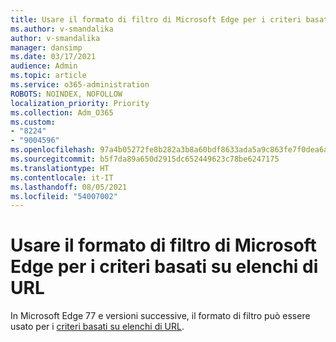 ```yaml
---
title: Usare il formato di filtro di Microsoft Edge per i criteri basati su elenchi di URL
ms.author: v-smandalika
author: v-smandalika
manager: dansimp
ms.date: 03/17/2021
audience: Admin
ms.topic: article
ms.service: o365-administration
ROBOTS: NOINDEX, NOFOLLOW
localization_priority: Priority
ms.collection: Adm_O365
ms.custom:
- "8224"
- "9004596"
ms.openlocfilehash: 97a4b05272fe8b282a3b8a60bdf8633ada5a9c863fe7f0dea6a372d878a510b5
ms.sourcegitcommit: b5f7da89a650d2915dc652449623c78be6247175
ms.translationtype: HT
ms.contentlocale: it-IT
ms.lasthandoff: 08/05/2021
ms.locfileid: "54007002"
---
```

# <a name="use-microsoft-edges-filter-format-for-url-listbased-policies"></a>Usare il formato di filtro di Microsoft Edge per i criteri basati su elenchi di URL

In Microsoft Edge 77 e versioni successive, il formato di filtro può essere usato per i [criteri basati su elenchi di URL](https://docs.microsoft.com/deployedge/edge-learnmmore-url-list-filter%20format).


